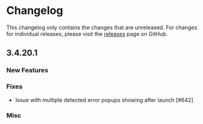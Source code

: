 # Changelog

This changelog only contains the changes that are unreleased. For changes for individual releases, please visit the
[releases](https://github.com/ATLauncher/ATLauncher/releases) page on GitHub.

## 3.4.20.1

### New Features

### Fixes
- Issue with multiple detected error popups showing after launch [#642]

### Misc
